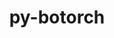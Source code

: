 ---
title: "py-botorch"
layout: cache
categories: [package, develop]
meta: {"versions": ["0.8.4"], "compilers": ["apple-clang@=15.0.0", "gcc@=13.2.0"], "oss": ["ubuntu24.04", "ventura"], "platforms": ["darwin", "linux"], "targets": ["aarch64", "x86_64_v3"], "stacks": ["ml-darwin-aarch64-mps", "ml-linux-x86_64-cpu", "ml-linux-x86_64-cuda", "root"], "num_specs": 51, "num_specs_by_stack": {"ml-darwin-aarch64-mps": 17, "root": 51, "ml-linux-x86_64-cpu": 17, "ml-linux-x86_64-cuda": 17}}
spec_details: [{"hash": "2n7ypbggf5fmanrnto7ikob4payp3r2q", "compiler": "apple-clang@=15.0.0", "versions": ["0.8.4"], "os": "ventura", "platform": "darwin", "target": "aarch64", "variants": ["build_system=python_pip"], "stacks": ["ml-darwin-aarch64-mps", "root"], "size": "-", "tarball": "https://binaries.spack.io/develop/build_cache/darwin-ventura-aarch64/apple-clang-15.0.0/py-botorch-0.8.4/darwin-ventura-aarch64-apple-clang-15.0.0-py-botorch-0.8.4-2n7ypbggf5fmanrnto7ikob4payp3r2q.spack"}, {"hash": "65dbvxrnpo6fslbxoxicmzy7qmrsuiiw", "compiler": "apple-clang@=15.0.0", "versions": ["0.8.4"], "os": "ventura", "platform": "darwin", "target": "aarch64", "variants": ["build_system=python_pip"], "stacks": ["ml-darwin-aarch64-mps", "root"], "size": "-", "tarball": "https://binaries.spack.io/develop/build_cache/darwin-ventura-aarch64/apple-clang-15.0.0/py-botorch-0.8.4/darwin-ventura-aarch64-apple-clang-15.0.0-py-botorch-0.8.4-65dbvxrnpo6fslbxoxicmzy7qmrsuiiw.spack"}, {"hash": "7k7k42qipljgz4rzwoz6cpfgoevxg3wu", "compiler": "apple-clang@=15.0.0", "versions": ["0.8.4"], "os": "ventura", "platform": "darwin", "target": "aarch64", "variants": ["build_system=python_pip"], "stacks": ["ml-darwin-aarch64-mps", "root"], "size": "-", "tarball": "https://binaries.spack.io/develop/build_cache/darwin-ventura-aarch64/apple-clang-15.0.0/py-botorch-0.8.4/darwin-ventura-aarch64-apple-clang-15.0.0-py-botorch-0.8.4-7k7k42qipljgz4rzwoz6cpfgoevxg3wu.spack"}, {"hash": "6t3qfp4vvw6mffsoibuee3b2kf7qsa4p", "compiler": "apple-clang@=15.0.0", "versions": ["0.8.4"], "os": "ventura", "platform": "darwin", "target": "aarch64", "variants": ["build_system=python_pip"], "stacks": ["ml-darwin-aarch64-mps", "root"], "size": "-", "tarball": "https://binaries.spack.io/develop/build_cache/darwin-ventura-aarch64/apple-clang-15.0.0/py-botorch-0.8.4/darwin-ventura-aarch64-apple-clang-15.0.0-py-botorch-0.8.4-6t3qfp4vvw6mffsoibuee3b2kf7qsa4p.spack"}, {"hash": "zyi2l5q3lapwkwknoflyjs5vdoh42qgi", "compiler": "apple-clang@=15.0.0", "versions": ["0.8.4"], "os": "ventura", "platform": "darwin", "target": "aarch64", "variants": ["build_system=python_pip"], "stacks": ["ml-darwin-aarch64-mps", "root"], "size": "-", "tarball": "https://binaries.spack.io/develop/build_cache/darwin-ventura-aarch64/apple-clang-15.0.0/py-botorch-0.8.4/darwin-ventura-aarch64-apple-clang-15.0.0-py-botorch-0.8.4-zyi2l5q3lapwkwknoflyjs5vdoh42qgi.spack"}, {"hash": "fjwccbbfyy64ci6bwm5u64hnxstvd7pw", "compiler": "apple-clang@=15.0.0", "versions": ["0.8.4"], "os": "ventura", "platform": "darwin", "target": "aarch64", "variants": ["build_system=python_pip"], "stacks": ["ml-darwin-aarch64-mps", "root"], "size": "-", "tarball": "https://binaries.spack.io/develop/build_cache/darwin-ventura-aarch64/apple-clang-15.0.0/py-botorch-0.8.4/darwin-ventura-aarch64-apple-clang-15.0.0-py-botorch-0.8.4-fjwccbbfyy64ci6bwm5u64hnxstvd7pw.spack"}, {"hash": "7ee7t6f6tjj3xle7uwnrhdipuu7gjrkp", "compiler": "apple-clang@=15.0.0", "versions": ["0.8.4"], "os": "ventura", "platform": "darwin", "target": "aarch64", "variants": ["build_system=python_pip"], "stacks": ["ml-darwin-aarch64-mps", "root"], "size": "-", "tarball": "https://binaries.spack.io/develop/build_cache/darwin-ventura-aarch64/apple-clang-15.0.0/py-botorch-0.8.4/darwin-ventura-aarch64-apple-clang-15.0.0-py-botorch-0.8.4-7ee7t6f6tjj3xle7uwnrhdipuu7gjrkp.spack"}, {"hash": "frmgvenprnk2x4oo2tbulz3gwnxgvz5u", "compiler": "apple-clang@=15.0.0", "versions": ["0.8.4"], "os": "ventura", "platform": "darwin", "target": "aarch64", "variants": ["build_system=python_pip"], "stacks": ["ml-darwin-aarch64-mps", "root"], "size": "-", "tarball": "https://binaries.spack.io/develop/build_cache/darwin-ventura-aarch64/apple-clang-15.0.0/py-botorch-0.8.4/darwin-ventura-aarch64-apple-clang-15.0.0-py-botorch-0.8.4-frmgvenprnk2x4oo2tbulz3gwnxgvz5u.spack"}, {"hash": "fhwlowl2th6sj5r3xezcnhpmzgvfliyu", "compiler": "apple-clang@=15.0.0", "versions": ["0.8.4"], "os": "ventura", "platform": "darwin", "target": "aarch64", "variants": ["build_system=python_pip"], "stacks": ["ml-darwin-aarch64-mps", "root"], "size": "-", "tarball": "https://binaries.spack.io/develop/build_cache/darwin-ventura-aarch64/apple-clang-15.0.0/py-botorch-0.8.4/darwin-ventura-aarch64-apple-clang-15.0.0-py-botorch-0.8.4-fhwlowl2th6sj5r3xezcnhpmzgvfliyu.spack"}, {"hash": "56nrrqopng6vgqqms66mmv576gstmoj4", "compiler": "apple-clang@=15.0.0", "versions": ["0.8.4"], "os": "ventura", "platform": "darwin", "target": "aarch64", "variants": ["build_system=python_pip"], "stacks": ["ml-darwin-aarch64-mps", "root"], "size": "-", "tarball": "https://binaries.spack.io/develop/build_cache/darwin-ventura-aarch64/apple-clang-15.0.0/py-botorch-0.8.4/darwin-ventura-aarch64-apple-clang-15.0.0-py-botorch-0.8.4-56nrrqopng6vgqqms66mmv576gstmoj4.spack"}, {"hash": "hpbvx6x2z4okfmj57v4gar3eoqxt3v3j", "compiler": "apple-clang@=15.0.0", "versions": ["0.8.4"], "os": "ventura", "platform": "darwin", "target": "aarch64", "variants": ["build_system=python_pip"], "stacks": ["ml-darwin-aarch64-mps", "root"], "size": "-", "tarball": "https://binaries.spack.io/develop/build_cache/darwin-ventura-aarch64/apple-clang-15.0.0/py-botorch-0.8.4/darwin-ventura-aarch64-apple-clang-15.0.0-py-botorch-0.8.4-hpbvx6x2z4okfmj57v4gar3eoqxt3v3j.spack"}, {"hash": "y5gh5qqi6vm4qn4wgmeoehfpu5uka547", "compiler": "apple-clang@=15.0.0", "versions": ["0.8.4"], "os": "ventura", "platform": "darwin", "target": "aarch64", "variants": ["build_system=python_pip"], "stacks": ["ml-darwin-aarch64-mps", "root"], "size": "-", "tarball": "https://binaries.spack.io/develop/build_cache/darwin-ventura-aarch64/apple-clang-15.0.0/py-botorch-0.8.4/darwin-ventura-aarch64-apple-clang-15.0.0-py-botorch-0.8.4-y5gh5qqi6vm4qn4wgmeoehfpu5uka547.spack"}, {"hash": "zgm7o77muy4jfzk5hy33jkrchzwvhxyf", "compiler": "apple-clang@=15.0.0", "versions": ["0.8.4"], "os": "ventura", "platform": "darwin", "target": "aarch64", "variants": ["build_system=python_pip"], "stacks": ["ml-darwin-aarch64-mps", "root"], "size": "-", "tarball": "https://binaries.spack.io/develop/build_cache/darwin-ventura-aarch64/apple-clang-15.0.0/py-botorch-0.8.4/darwin-ventura-aarch64-apple-clang-15.0.0-py-botorch-0.8.4-zgm7o77muy4jfzk5hy33jkrchzwvhxyf.spack"}, {"hash": "ipreem7rbqnwlxo2ylgbppo7ar4xq36u", "compiler": "apple-clang@=15.0.0", "versions": ["0.8.4"], "os": "ventura", "platform": "darwin", "target": "aarch64", "variants": ["build_system=python_pip"], "stacks": ["ml-darwin-aarch64-mps", "root"], "size": "-", "tarball": "https://binaries.spack.io/develop/build_cache/darwin-ventura-aarch64/apple-clang-15.0.0/py-botorch-0.8.4/darwin-ventura-aarch64-apple-clang-15.0.0-py-botorch-0.8.4-ipreem7rbqnwlxo2ylgbppo7ar4xq36u.spack"}, {"hash": "suzv2qieomggfpdxevrhqezgyb4vvpps", "compiler": "apple-clang@=15.0.0", "versions": ["0.8.4"], "os": "ventura", "platform": "darwin", "target": "aarch64", "variants": ["build_system=python_pip"], "stacks": ["ml-darwin-aarch64-mps", "root"], "size": "-", "tarball": "https://binaries.spack.io/develop/build_cache/darwin-ventura-aarch64/apple-clang-15.0.0/py-botorch-0.8.4/darwin-ventura-aarch64-apple-clang-15.0.0-py-botorch-0.8.4-suzv2qieomggfpdxevrhqezgyb4vvpps.spack"}, {"hash": "v3nt52tdtfe2nt5hnbydodfzcn4bnfs5", "compiler": "apple-clang@=15.0.0", "versions": ["0.8.4"], "os": "ventura", "platform": "darwin", "target": "aarch64", "variants": ["build_system=python_pip"], "stacks": ["ml-darwin-aarch64-mps", "root"], "size": "-", "tarball": "https://binaries.spack.io/develop/build_cache/darwin-ventura-aarch64/apple-clang-15.0.0/py-botorch-0.8.4/darwin-ventura-aarch64-apple-clang-15.0.0-py-botorch-0.8.4-v3nt52tdtfe2nt5hnbydodfzcn4bnfs5.spack"}, {"hash": "4t2j2ahkp6iythyjy355xqr2mun5eots", "compiler": "apple-clang@=15.0.0", "versions": ["0.8.4"], "os": "ventura", "platform": "darwin", "target": "aarch64", "variants": ["build_system=python_pip"], "stacks": ["ml-darwin-aarch64-mps", "root"], "size": "-", "tarball": "https://binaries.spack.io/develop/build_cache/darwin-ventura-aarch64/apple-clang-15.0.0/py-botorch-0.8.4/darwin-ventura-aarch64-apple-clang-15.0.0-py-botorch-0.8.4-4t2j2ahkp6iythyjy355xqr2mun5eots.spack"}, {"hash": "4wim3bdm7iwel5iwcds5plmabbbfzu5j", "compiler": "gcc@=13.2.0", "versions": ["0.8.4"], "os": "ubuntu24.04", "platform": "linux", "target": "x86_64_v3", "variants": ["build_system=python_pip"], "stacks": ["ml-linux-x86_64-cpu", "root"], "size": "-", "tarball": "https://binaries.spack.io/develop/build_cache/linux-ubuntu24.04-x86_64_v3/gcc-13.2.0/py-botorch-0.8.4/linux-ubuntu24.04-x86_64_v3-gcc-13.2.0-py-botorch-0.8.4-4wim3bdm7iwel5iwcds5plmabbbfzu5j.spack"}, {"hash": "3tikacunekpzcqn6uo3p74fhiwd6ewjg", "compiler": "gcc@=13.2.0", "versions": ["0.8.4"], "os": "ubuntu24.04", "platform": "linux", "target": "x86_64_v3", "variants": ["build_system=python_pip"], "stacks": ["ml-linux-x86_64-cuda", "root"], "size": "-", "tarball": "https://binaries.spack.io/develop/build_cache/linux-ubuntu24.04-x86_64_v3/gcc-13.2.0/py-botorch-0.8.4/linux-ubuntu24.04-x86_64_v3-gcc-13.2.0-py-botorch-0.8.4-3tikacunekpzcqn6uo3p74fhiwd6ewjg.spack"}, {"hash": "6jo6beofivreynwqd4tunwevokr4p5s2", "compiler": "gcc@=13.2.0", "versions": ["0.8.4"], "os": "ubuntu24.04", "platform": "linux", "target": "x86_64_v3", "variants": ["build_system=python_pip"], "stacks": ["ml-linux-x86_64-cpu", "root"], "size": "-", "tarball": "https://binaries.spack.io/develop/build_cache/linux-ubuntu24.04-x86_64_v3/gcc-13.2.0/py-botorch-0.8.4/linux-ubuntu24.04-x86_64_v3-gcc-13.2.0-py-botorch-0.8.4-6jo6beofivreynwqd4tunwevokr4p5s2.spack"}, {"hash": "5mcuacxzxi5h6glzuzp67lzd2eqenryp", "compiler": "gcc@=13.2.0", "versions": ["0.8.4"], "os": "ubuntu24.04", "platform": "linux", "target": "x86_64_v3", "variants": ["build_system=python_pip"], "stacks": ["ml-linux-x86_64-cpu", "root"], "size": "-", "tarball": "https://binaries.spack.io/develop/build_cache/linux-ubuntu24.04-x86_64_v3/gcc-13.2.0/py-botorch-0.8.4/linux-ubuntu24.04-x86_64_v3-gcc-13.2.0-py-botorch-0.8.4-5mcuacxzxi5h6glzuzp67lzd2eqenryp.spack"}, {"hash": "5q7kpqncqhse7ztisafsxxuqhlwqskah", "compiler": "gcc@=13.2.0", "versions": ["0.8.4"], "os": "ubuntu24.04", "platform": "linux", "target": "x86_64_v3", "variants": ["build_system=python_pip"], "stacks": ["ml-linux-x86_64-cuda", "root"], "size": "-", "tarball": "https://binaries.spack.io/develop/build_cache/linux-ubuntu24.04-x86_64_v3/gcc-13.2.0/py-botorch-0.8.4/linux-ubuntu24.04-x86_64_v3-gcc-13.2.0-py-botorch-0.8.4-5q7kpqncqhse7ztisafsxxuqhlwqskah.spack"}, {"hash": "4dryk4j3rs3562i4iqzpixvnusjhk7ey", "compiler": "gcc@=13.2.0", "versions": ["0.8.4"], "os": "ubuntu24.04", "platform": "linux", "target": "x86_64_v3", "variants": ["build_system=python_pip"], "stacks": ["ml-linux-x86_64-cpu", "root"], "size": "-", "tarball": "https://binaries.spack.io/develop/build_cache/linux-ubuntu24.04-x86_64_v3/gcc-13.2.0/py-botorch-0.8.4/linux-ubuntu24.04-x86_64_v3-gcc-13.2.0-py-botorch-0.8.4-4dryk4j3rs3562i4iqzpixvnusjhk7ey.spack"}, {"hash": "baxidh7nihk6fqhryy43w4htt423w6oe", "compiler": "gcc@=13.2.0", "versions": ["0.8.4"], "os": "ubuntu24.04", "platform": "linux", "target": "x86_64_v3", "variants": ["build_system=python_pip"], "stacks": ["ml-linux-x86_64-cpu", "root"], "size": "-", "tarball": "https://binaries.spack.io/develop/build_cache/linux-ubuntu24.04-x86_64_v3/gcc-13.2.0/py-botorch-0.8.4/linux-ubuntu24.04-x86_64_v3-gcc-13.2.0-py-botorch-0.8.4-baxidh7nihk6fqhryy43w4htt423w6oe.spack"}, {"hash": "7sll4kmt6csejg4u2mmg2aidvbkzlwkn", "compiler": "gcc@=13.2.0", "versions": ["0.8.4"], "os": "ubuntu24.04", "platform": "linux", "target": "x86_64_v3", "variants": ["build_system=python_pip"], "stacks": ["ml-linux-x86_64-cpu", "root"], "size": "-", "tarball": "https://binaries.spack.io/develop/build_cache/linux-ubuntu24.04-x86_64_v3/gcc-13.2.0/py-botorch-0.8.4/linux-ubuntu24.04-x86_64_v3-gcc-13.2.0-py-botorch-0.8.4-7sll4kmt6csejg4u2mmg2aidvbkzlwkn.spack"}, {"hash": "23bilifexnhyt2re5mtujlboxqqilj6s", "compiler": "gcc@=13.2.0", "versions": ["0.8.4"], "os": "ubuntu24.04", "platform": "linux", "target": "x86_64_v3", "variants": ["build_system=python_pip"], "stacks": ["ml-linux-x86_64-cuda", "root"], "size": "-", "tarball": "https://binaries.spack.io/develop/build_cache/linux-ubuntu24.04-x86_64_v3/gcc-13.2.0/py-botorch-0.8.4/linux-ubuntu24.04-x86_64_v3-gcc-13.2.0-py-botorch-0.8.4-23bilifexnhyt2re5mtujlboxqqilj6s.spack"}, {"hash": "6r2vovqqgxw4j2ihp54dqktofsan43h2", "compiler": "gcc@=13.2.0", "versions": ["0.8.4"], "os": "ubuntu24.04", "platform": "linux", "target": "x86_64_v3", "variants": ["build_system=python_pip"], "stacks": ["ml-linux-x86_64-cpu", "root"], "size": "-", "tarball": "https://binaries.spack.io/develop/build_cache/linux-ubuntu24.04-x86_64_v3/gcc-13.2.0/py-botorch-0.8.4/linux-ubuntu24.04-x86_64_v3-gcc-13.2.0-py-botorch-0.8.4-6r2vovqqgxw4j2ihp54dqktofsan43h2.spack"}, {"hash": "d45jis66xvjbkpwlr4a53yf5lpuzxmat", "compiler": "gcc@=13.2.0", "versions": ["0.8.4"], "os": "ubuntu24.04", "platform": "linux", "target": "x86_64_v3", "variants": ["build_system=python_pip"], "stacks": ["ml-linux-x86_64-cuda", "root"], "size": "-", "tarball": "https://binaries.spack.io/develop/build_cache/linux-ubuntu24.04-x86_64_v3/gcc-13.2.0/py-botorch-0.8.4/linux-ubuntu24.04-x86_64_v3-gcc-13.2.0-py-botorch-0.8.4-d45jis66xvjbkpwlr4a53yf5lpuzxmat.spack"}, {"hash": "fhr3ksb4ylkpnkabicvsnhxr4wgon5lj", "compiler": "gcc@=13.2.0", "versions": ["0.8.4"], "os": "ubuntu24.04", "platform": "linux", "target": "x86_64_v3", "variants": ["build_system=python_pip"], "stacks": ["ml-linux-x86_64-cpu", "root"], "size": "-", "tarball": "https://binaries.spack.io/develop/build_cache/linux-ubuntu24.04-x86_64_v3/gcc-13.2.0/py-botorch-0.8.4/linux-ubuntu24.04-x86_64_v3-gcc-13.2.0-py-botorch-0.8.4-fhr3ksb4ylkpnkabicvsnhxr4wgon5lj.spack"}, {"hash": "gudje5dx5w3bktgfuwy4pggaflxrsddu", "compiler": "gcc@=13.2.0", "versions": ["0.8.4"], "os": "ubuntu24.04", "platform": "linux", "target": "x86_64_v3", "variants": ["build_system=python_pip"], "stacks": ["ml-linux-x86_64-cuda", "root"], "size": "-", "tarball": "https://binaries.spack.io/develop/build_cache/linux-ubuntu24.04-x86_64_v3/gcc-13.2.0/py-botorch-0.8.4/linux-ubuntu24.04-x86_64_v3-gcc-13.2.0-py-botorch-0.8.4-gudje5dx5w3bktgfuwy4pggaflxrsddu.spack"}, {"hash": "yeignoflrl5d646s3p5nd2ahuibt7c4k", "compiler": "gcc@=13.2.0", "versions": ["0.8.4"], "os": "ubuntu24.04", "platform": "linux", "target": "x86_64_v3", "variants": ["build_system=python_pip"], "stacks": ["ml-linux-x86_64-cpu", "root"], "size": "-", "tarball": "https://binaries.spack.io/develop/build_cache/linux-ubuntu24.04-x86_64_v3/gcc-13.2.0/py-botorch-0.8.4/linux-ubuntu24.04-x86_64_v3-gcc-13.2.0-py-botorch-0.8.4-yeignoflrl5d646s3p5nd2ahuibt7c4k.spack"}, {"hash": "egsbariu3a2qwbe3usetupr36kl2txp2", "compiler": "gcc@=13.2.0", "versions": ["0.8.4"], "os": "ubuntu24.04", "platform": "linux", "target": "x86_64_v3", "variants": ["build_system=python_pip"], "stacks": ["ml-linux-x86_64-cuda", "root"], "size": "-", "tarball": "https://binaries.spack.io/develop/build_cache/linux-ubuntu24.04-x86_64_v3/gcc-13.2.0/py-botorch-0.8.4/linux-ubuntu24.04-x86_64_v3-gcc-13.2.0-py-botorch-0.8.4-egsbariu3a2qwbe3usetupr36kl2txp2.spack"}, {"hash": "xxefhjuhxza5cttvuca5kqydceistnu3", "compiler": "gcc@=13.2.0", "versions": ["0.8.4"], "os": "ubuntu24.04", "platform": "linux", "target": "x86_64_v3", "variants": ["build_system=python_pip"], "stacks": ["ml-linux-x86_64-cuda", "root"], "size": "-", "tarball": "https://binaries.spack.io/develop/build_cache/linux-ubuntu24.04-x86_64_v3/gcc-13.2.0/py-botorch-0.8.4/linux-ubuntu24.04-x86_64_v3-gcc-13.2.0-py-botorch-0.8.4-xxefhjuhxza5cttvuca5kqydceistnu3.spack"}, {"hash": "djhllrpq6p3o6ijtrs2s27mzfkc65sss", "compiler": "gcc@=13.2.0", "versions": ["0.8.4"], "os": "ubuntu24.04", "platform": "linux", "target": "x86_64_v3", "variants": ["build_system=python_pip"], "stacks": ["ml-linux-x86_64-cuda", "root"], "size": "-", "tarball": "https://binaries.spack.io/develop/build_cache/linux-ubuntu24.04-x86_64_v3/gcc-13.2.0/py-botorch-0.8.4/linux-ubuntu24.04-x86_64_v3-gcc-13.2.0-py-botorch-0.8.4-djhllrpq6p3o6ijtrs2s27mzfkc65sss.spack"}, {"hash": "uv7ktcawbpqfzmaedsi52luwvsu6uf76", "compiler": "gcc@=13.2.0", "versions": ["0.8.4"], "os": "ubuntu24.04", "platform": "linux", "target": "x86_64_v3", "variants": ["build_system=python_pip"], "stacks": ["ml-linux-x86_64-cpu", "root"], "size": "-", "tarball": "https://binaries.spack.io/develop/build_cache/linux-ubuntu24.04-x86_64_v3/gcc-13.2.0/py-botorch-0.8.4/linux-ubuntu24.04-x86_64_v3-gcc-13.2.0-py-botorch-0.8.4-uv7ktcawbpqfzmaedsi52luwvsu6uf76.spack"}, {"hash": "hpwk24iogrwzt7ltm7tmlacwom63hrht", "compiler": "gcc@=13.2.0", "versions": ["0.8.4"], "os": "ubuntu24.04", "platform": "linux", "target": "x86_64_v3", "variants": ["build_system=python_pip"], "stacks": ["ml-linux-x86_64-cuda", "root"], "size": "-", "tarball": "https://binaries.spack.io/develop/build_cache/linux-ubuntu24.04-x86_64_v3/gcc-13.2.0/py-botorch-0.8.4/linux-ubuntu24.04-x86_64_v3-gcc-13.2.0-py-botorch-0.8.4-hpwk24iogrwzt7ltm7tmlacwom63hrht.spack"}, {"hash": "hrfiyeimvngyfsg32i3tisibzwj55kyp", "compiler": "gcc@=13.2.0", "versions": ["0.8.4"], "os": "ubuntu24.04", "platform": "linux", "target": "x86_64_v3", "variants": ["build_system=python_pip"], "stacks": ["ml-linux-x86_64-cpu", "root"], "size": "-", "tarball": "https://binaries.spack.io/develop/build_cache/linux-ubuntu24.04-x86_64_v3/gcc-13.2.0/py-botorch-0.8.4/linux-ubuntu24.04-x86_64_v3-gcc-13.2.0-py-botorch-0.8.4-hrfiyeimvngyfsg32i3tisibzwj55kyp.spack"}, {"hash": "lihu44cceujlou3dknv6zmz5hb4mls5w", "compiler": "gcc@=13.2.0", "versions": ["0.8.4"], "os": "ubuntu24.04", "platform": "linux", "target": "x86_64_v3", "variants": ["build_system=python_pip"], "stacks": ["ml-linux-x86_64-cpu", "root"], "size": "-", "tarball": "https://binaries.spack.io/develop/build_cache/linux-ubuntu24.04-x86_64_v3/gcc-13.2.0/py-botorch-0.8.4/linux-ubuntu24.04-x86_64_v3-gcc-13.2.0-py-botorch-0.8.4-lihu44cceujlou3dknv6zmz5hb4mls5w.spack"}, {"hash": "nisey3wstjz7s6ymnislja2mefyed2hd", "compiler": "gcc@=13.2.0", "versions": ["0.8.4"], "os": "ubuntu24.04", "platform": "linux", "target": "x86_64_v3", "variants": ["build_system=python_pip"], "stacks": ["ml-linux-x86_64-cpu", "root"], "size": "-", "tarball": "https://binaries.spack.io/develop/build_cache/linux-ubuntu24.04-x86_64_v3/gcc-13.2.0/py-botorch-0.8.4/linux-ubuntu24.04-x86_64_v3-gcc-13.2.0-py-botorch-0.8.4-nisey3wstjz7s6ymnislja2mefyed2hd.spack"}, {"hash": "ogqhqqvwunxuihckubmsmb2kkxgvyp5k", "compiler": "gcc@=13.2.0", "versions": ["0.8.4"], "os": "ubuntu24.04", "platform": "linux", "target": "x86_64_v3", "variants": ["build_system=python_pip"], "stacks": ["ml-linux-x86_64-cpu", "root"], "size": "-", "tarball": "https://binaries.spack.io/develop/build_cache/linux-ubuntu24.04-x86_64_v3/gcc-13.2.0/py-botorch-0.8.4/linux-ubuntu24.04-x86_64_v3-gcc-13.2.0-py-botorch-0.8.4-ogqhqqvwunxuihckubmsmb2kkxgvyp5k.spack"}, {"hash": "icw6flcfp3zohhgczqofre6ridwrr6vm", "compiler": "gcc@=13.2.0", "versions": ["0.8.4"], "os": "ubuntu24.04", "platform": "linux", "target": "x86_64_v3", "variants": ["build_system=python_pip"], "stacks": ["ml-linux-x86_64-cuda", "root"], "size": "-", "tarball": "https://binaries.spack.io/develop/build_cache/linux-ubuntu24.04-x86_64_v3/gcc-13.2.0/py-botorch-0.8.4/linux-ubuntu24.04-x86_64_v3-gcc-13.2.0-py-botorch-0.8.4-icw6flcfp3zohhgczqofre6ridwrr6vm.spack"}, {"hash": "bbs4evjcpojwokdklcevygz3lcdnlquc", "compiler": "gcc@=13.2.0", "versions": ["0.8.4"], "os": "ubuntu24.04", "platform": "linux", "target": "x86_64_v3", "variants": ["build_system=python_pip"], "stacks": ["ml-linux-x86_64-cuda", "root"], "size": "-", "tarball": "https://binaries.spack.io/develop/build_cache/linux-ubuntu24.04-x86_64_v3/gcc-13.2.0/py-botorch-0.8.4/linux-ubuntu24.04-x86_64_v3-gcc-13.2.0-py-botorch-0.8.4-bbs4evjcpojwokdklcevygz3lcdnlquc.spack"}, {"hash": "yoy4rsa7js6chip3xxnodqlx5kzopk7z", "compiler": "gcc@=13.2.0", "versions": ["0.8.4"], "os": "ubuntu24.04", "platform": "linux", "target": "x86_64_v3", "variants": ["build_system=python_pip"], "stacks": ["ml-linux-x86_64-cuda", "root"], "size": "-", "tarball": "https://binaries.spack.io/develop/build_cache/linux-ubuntu24.04-x86_64_v3/gcc-13.2.0/py-botorch-0.8.4/linux-ubuntu24.04-x86_64_v3-gcc-13.2.0-py-botorch-0.8.4-yoy4rsa7js6chip3xxnodqlx5kzopk7z.spack"}, {"hash": "khxf4ued4qyhgjglhxuhbsmv6grk2kn4", "compiler": "gcc@=13.2.0", "versions": ["0.8.4"], "os": "ubuntu24.04", "platform": "linux", "target": "x86_64_v3", "variants": ["build_system=python_pip"], "stacks": ["ml-linux-x86_64-cuda", "root"], "size": "-", "tarball": "https://binaries.spack.io/develop/build_cache/linux-ubuntu24.04-x86_64_v3/gcc-13.2.0/py-botorch-0.8.4/linux-ubuntu24.04-x86_64_v3-gcc-13.2.0-py-botorch-0.8.4-khxf4ued4qyhgjglhxuhbsmv6grk2kn4.spack"}, {"hash": "xepspj7l4wc3ofmsjio2ycaoh3aq25cv", "compiler": "gcc@=13.2.0", "versions": ["0.8.4"], "os": "ubuntu24.04", "platform": "linux", "target": "x86_64_v3", "variants": ["build_system=python_pip"], "stacks": ["ml-linux-x86_64-cpu", "root"], "size": "-", "tarball": "https://binaries.spack.io/develop/build_cache/linux-ubuntu24.04-x86_64_v3/gcc-13.2.0/py-botorch-0.8.4/linux-ubuntu24.04-x86_64_v3-gcc-13.2.0-py-botorch-0.8.4-xepspj7l4wc3ofmsjio2ycaoh3aq25cv.spack"}, {"hash": "wgjzwalsprndadr26lbyqoye7j3eeqbe", "compiler": "gcc@=13.2.0", "versions": ["0.8.4"], "os": "ubuntu24.04", "platform": "linux", "target": "x86_64_v3", "variants": ["build_system=python_pip"], "stacks": ["ml-linux-x86_64-cuda", "root"], "size": "-", "tarball": "https://binaries.spack.io/develop/build_cache/linux-ubuntu24.04-x86_64_v3/gcc-13.2.0/py-botorch-0.8.4/linux-ubuntu24.04-x86_64_v3-gcc-13.2.0-py-botorch-0.8.4-wgjzwalsprndadr26lbyqoye7j3eeqbe.spack"}, {"hash": "rwdhfzva3qlykbrvygeewdzz7vy27p5j", "compiler": "gcc@=13.2.0", "versions": ["0.8.4"], "os": "ubuntu24.04", "platform": "linux", "target": "x86_64_v3", "variants": ["build_system=python_pip"], "stacks": ["ml-linux-x86_64-cpu", "root"], "size": "-", "tarball": "https://binaries.spack.io/develop/build_cache/linux-ubuntu24.04-x86_64_v3/gcc-13.2.0/py-botorch-0.8.4/linux-ubuntu24.04-x86_64_v3-gcc-13.2.0-py-botorch-0.8.4-rwdhfzva3qlykbrvygeewdzz7vy27p5j.spack"}, {"hash": "xpw4wqflt56ablgswosiswudh6iq7l6l", "compiler": "gcc@=13.2.0", "versions": ["0.8.4"], "os": "ubuntu24.04", "platform": "linux", "target": "x86_64_v3", "variants": ["build_system=python_pip"], "stacks": ["ml-linux-x86_64-cuda", "root"], "size": "-", "tarball": "https://binaries.spack.io/develop/build_cache/linux-ubuntu24.04-x86_64_v3/gcc-13.2.0/py-botorch-0.8.4/linux-ubuntu24.04-x86_64_v3-gcc-13.2.0-py-botorch-0.8.4-xpw4wqflt56ablgswosiswudh6iq7l6l.spack"}, {"hash": "ye5anlbtrrjndgq2sqhvl4ll6scf2ddi", "compiler": "gcc@=13.2.0", "versions": ["0.8.4"], "os": "ubuntu24.04", "platform": "linux", "target": "x86_64_v3", "variants": ["build_system=python_pip"], "stacks": ["ml-linux-x86_64-cuda", "root"], "size": "-", "tarball": "https://binaries.spack.io/develop/build_cache/linux-ubuntu24.04-x86_64_v3/gcc-13.2.0/py-botorch-0.8.4/linux-ubuntu24.04-x86_64_v3-gcc-13.2.0-py-botorch-0.8.4-ye5anlbtrrjndgq2sqhvl4ll6scf2ddi.spack"}, {"hash": "tmduttn6dheahfd7zhh36qicbgto6td4", "compiler": "gcc@=13.2.0", "versions": ["0.8.4"], "os": "ubuntu24.04", "platform": "linux", "target": "x86_64_v3", "variants": ["build_system=python_pip"], "stacks": ["ml-linux-x86_64-cpu", "root"], "size": "-", "tarball": "https://binaries.spack.io/develop/build_cache/linux-ubuntu24.04-x86_64_v3/gcc-13.2.0/py-botorch-0.8.4/linux-ubuntu24.04-x86_64_v3-gcc-13.2.0-py-botorch-0.8.4-tmduttn6dheahfd7zhh36qicbgto6td4.spack"}, {"hash": "z4mkxaqewmydg4ic6yj7l76xevweplj2", "compiler": "gcc@=13.2.0", "versions": ["0.8.4"], "os": "ubuntu24.04", "platform": "linux", "target": "x86_64_v3", "variants": ["build_system=python_pip"], "stacks": ["ml-linux-x86_64-cuda", "root"], "size": "-", "tarball": "https://binaries.spack.io/develop/build_cache/linux-ubuntu24.04-x86_64_v3/gcc-13.2.0/py-botorch-0.8.4/linux-ubuntu24.04-x86_64_v3-gcc-13.2.0-py-botorch-0.8.4-z4mkxaqewmydg4ic6yj7l76xevweplj2.spack"}]
---